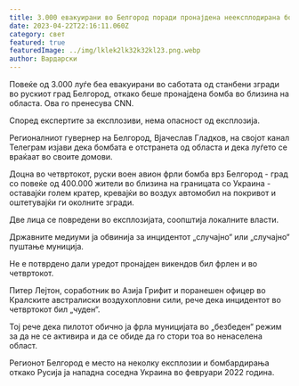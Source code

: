 ```yaml
---
title: 3.000 евакуирани во Белгород поради пронајдена неексплодирана бомба
date: 2023-04-22T22:16:11.060Z
category: свет
featured: true
featuredImage: ../img/lklek2lk32k32kl23.png.webp
author: Вардарски
---
```


Повеќе од 3.000 луѓе беа евакуирани во саботата од станбени згради во рускиот град Белгород, откако беше пронајдена бомба во близина на областа. Ова го пренесува CNN.

Според експертите за експлозиви, нема опасност од експлозија.

Регионалниот гувернер на Белгород, Вјачеслав Гладков, на својот канал Телеграм изјави дека бомбата е отстранета од областа и дека луѓето се враќаат во своите домови.

Доцна во четвртокот, руски воен авион фрли бомба врз Белгород - град со повеќе од 400.000 жители во близина на границата со Украина - оставајќи голем кратер, кревајќи во воздух автомобил на покривот и оштетувајќи ги околните згради.

Две лица се повредени во експлозијата, соопштија локалните власти.

Државните медиуми ја обвинија за инцидентот „случајно“ или „случајно“ пуштање муниција.

Не е потврдено дали уредот пронајден викендов бил фрлен и во четвртокот.

Питер Лејтон, соработник во Азија Грифит и поранешен офицер во Кралските австралиски воздухопловни сили, рече дека инцидентот во четвртокот бил „чуден“.

Тој рече дека пилотот обично ја фрла муницијата во „безбеден“ режим за да не се активира и да се обиде да го стори тоа во ненаселена област.

Регионот Белгород е место на неколку експлозии и бомбардирања откако Русија ја нападна соседна Украина во февруари 2022 година.
